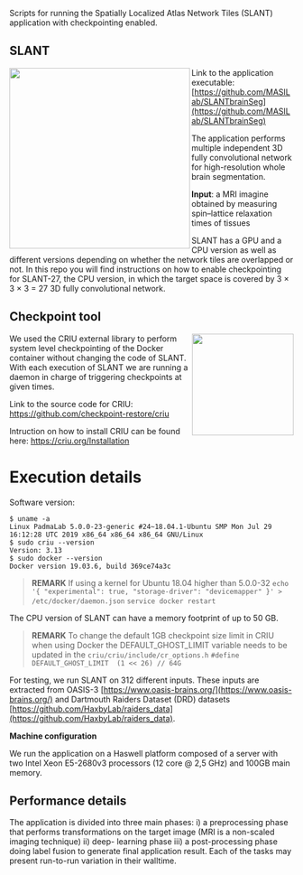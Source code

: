 Scripts for running the Spatially Localized Atlas Network Tiles (SLANT) application with checkpointing enabled.

## SLANT
<img src="https://github.com/MASILab/SLANTbrainSeg/blob/master/screenshot/test_volume_result.jpg" width="320px" align="left" />

Link to the application executable: [https://github.com/MASILab/SLANTbrainSeg](https://github.com/MASILab/SLANTbrainSeg)

The application performs multiple independent 3D fully convolutional network for high-resolution whole brain segmentation. 

**Input**: a MRI imagine obtained by measuring spin–lattice relaxation times of tissues

SLANT has a GPU and a CPU version as well as different versions depending on whether the network tiles are overlapped or not.
In this repo you will find instructions on how to enable checkpointing for SLANT-27, the CPU version, in which the target
space is covered by 3 × 3 × 3 = 27 3D fully convolutional network. 

## Checkpoint tool

<img src="https://criu.org/w/images/1/1c/CRIU.svg" width="180px" align="right"/>

We used the CRIU external library to perform system level checkpointing of the Docker container
without changing the code of SLANT. With each execution of SLANT we are running a daemon in charge of triggering
checkpoints at given times.

Link to the source code for CRIU: [https://github.com/checkpoint-restore/criu
](https://github.com/checkpoint-restore/criu)

Intruction on how to install CRIU can be found here:  [https://criu.org/Installation
](https://criu.org/Installation)


# Execution details

Software version:
```
$ uname -a
Linux PadmaLab 5.0.0-23-generic #24~18.04.1-Ubuntu SMP Mon Jul 29 16:12:28 UTC 2019 x86_64 x86_64 x86_64 GNU/Linux
$ sudo criu --version
Version: 3.13
$ sudo docker --version
Docker version 19.03.6, build 369ce74a3c
```

> **REMARK** If using a kernel for Ubuntu 18.04 higher than 5.0.0-32
> `echo '{ "experimental": true, "storage-driver": "devicemapper" }' > /etc/docker/daemon.json`
> `service docker restart`

The CPU version of SLANT can have a memory footprint of up to 50 GB.

> **REMARK** To change the default 1GB checkpoint size limit in CRIU when using Docker
> the DEFAULT_GHOST_LIMIT variable needs to be updated in the `criu/criu/include/cr_options.h`
> `#define DEFAULT_GHOST_LIMIT	(1 << 26) // 64G`

For testing, we run SLANT on 312 different inputs. These inputs are extracted from OASIS-3 [https://www.oasis-brains.org/](https://www.oasis-brains.org/)
and Dartmouth Raiders Dataset (DRD) datasets [https://github.com/HaxbyLab/raiders_data](https://github.com/HaxbyLab/raiders_data).

**Machine configuration**

 We run the application on a Haswell
platform composed of a server with two Intel Xeon E5-2680v3
processors (12 core @ 2,5 GHz) and 100GB main memory.

## Performance details
The application is divided into three main phases: i)
a preprocessing phase that performs transformations on the
target image (MRI is a non-scaled imaging technique) ii) deep-
learning phase iii) a post-processing phase doing label fusion
to generate final application result. Each of the tasks may
present run-to-run variation in their walltime.
